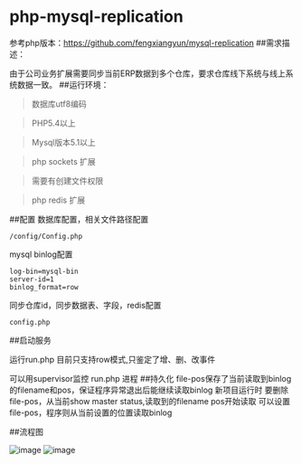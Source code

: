 php-mysql-replication
===============
参考php版本：https://github.com/fengxiangyun/mysql-replication
##需求描述：

由于公司业务扩展需要同步当前ERP数据到多个仓库，要求仓库线下系统与线上系统数据一致。
##运行环境：
> 数据库utf8编码

> PHP5.4以上

> Mysql版本5.1以上

> php sockets 扩展

> 需要有创建文件权限

> php redis 扩展

##配置
数据库配置，相关文件路径配置
~~~
/config/Config.php 
~~~
mysql binlog配置
~~~
log-bin=mysql-bin
server-id=1
binlog_format=row
~~~
同步仓库id，同步数据表、字段，redis配置
~~~
config.php
~~~

##启动服务

运行run.php 目前只支持row模式,只鉴定了增、删、改事件

可以用supervisor监控 run.php 进程
##持久化
file-pos保存了当前读取到binlog的filename和pos，保证程序异常退出后能继续读取binlog
新项目运行时 要删除file-pos，从当前show master status,读取到的filename pos开始读取
可以设置file-pos，程序则从当前设置的位置读取binlog

##流程图

![image](https://github.com/xiaohuaming/mysql-replication/tree/master/sync/mysql-replication.png) 
![image](https://github.com/xiaohuaming/mysql-replication/tree/master/sync/sync.png)

